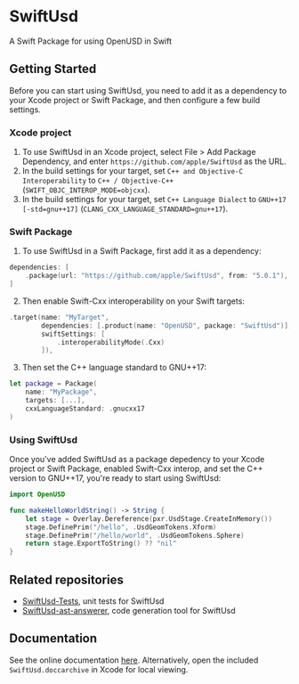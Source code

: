 # SwiftUsd

A Swift Package for using OpenUSD in Swift

## Getting Started
Before you can start using SwiftUsd, you need to add it as a dependency to your Xcode project or Swift Package, and then configure a few build settings. 

### Xcode project
1. To use SwiftUsd in an Xcode project, select File > Add Package Dependency, and enter `https://github.com/apple/SwiftUsd` as the URL. 
2. In the build settings for your target, set `C++ and Objective-C Interoperability` to `C++ / Objective-C++` (`SWIFT_OBJC_INTEROP_MODE=objcxx`). 
3. In the build settings for your target, set `C++ Language Dialect` to `GNU++17 [-std=gnu++17]` (`CLANG_CXX_LANGUAGE_STANDARD=gnu++17`). 

### Swift Package
1. To use SwiftUsd in a Swift Package, first add it as a dependency:
```swift
dependencies: [
    .package(url: "https://github.com/apple/SwiftUsd", from: "5.0.1"),
]
```

2. Then enable Swift-Cxx interoperability on your Swift targets:
```swift
.target(name: "MyTarget",
        dependencies: [.product(name: "OpenUSD", package: "SwiftUsd")],
        swiftSettings: [
            .interoperabilityMode(.Cxx)
        ]),
```

3. Then set the C++ language standard to GNU++17:
```swift
let package = Package(
    name: "MyPackage",
    targets: [...],
    cxxLanguageStandard: .gnucxx17
)
```

### Using SwiftUsd
Once you've added SwiftUsd as a package depedency to your Xcode project or Swift Package, enabled Swift-Cxx interop, and set the C++ version to GNU++17, you're ready to start using SwiftUsd:
```swift
import OpenUSD

func makeHelloWorldString() -> String {
    let stage = Overlay.Dereference(pxr.UsdStage.CreateInMemory())
    stage.DefinePrim("/hello", .UsdGeomTokens.Xform)
    stage.DefinePrim("/hello/world", .UsdGeomTokens.Sphere)
    return stage.ExportToString() ?? "nil"
}
```

## Related repositories
- [SwiftUsd-Tests](https://github.com/apple/SwiftUsd-Tests), unit tests for SwiftUsd
- [SwiftUsd-ast-answerer](https://github.com/apple/SwiftUsd-ast-answerer), code generation tool for SwiftUsd

## Documentation
See the online documentation [here](https://apple.github.io/SwiftUsd/documentation/openusd/).
Alternatively, open the included `SwiftUsd.doccarchive` in Xcode for local viewing. 
